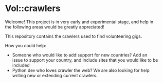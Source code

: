 # Vol::crawlers
Welcome! This project is in very early and experimental stage, and help in the following areas would be greatly appreciated!
 
This repository contains the crawlers used to find volunteering gigs.
 
How you could help:
* Someone who would like to add support for new countries? Add an issue to support your country, and include sites that you would like to be included
* Python dev who loves crawler the web? We are also looking for help writing new or extending current crawlers. 
